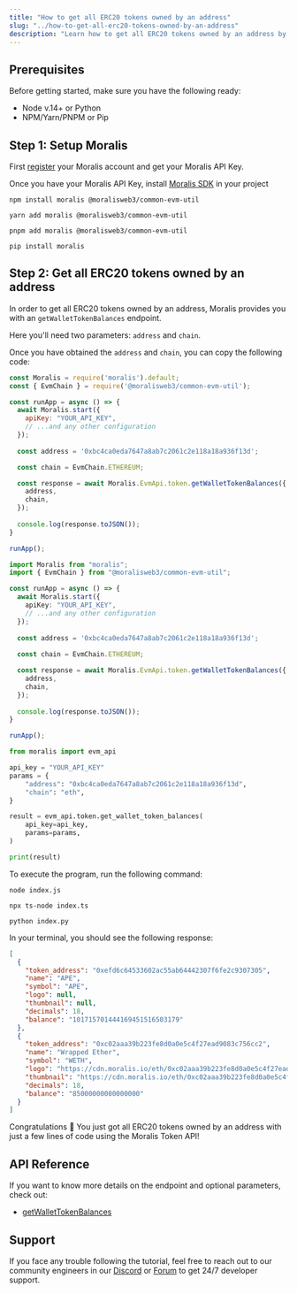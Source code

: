 ```yaml
---
title: "How to get all ERC20 tokens owned by an address"
slug: "../how-to-get-all-erc20-tokens-owned-by-an-address"
description: "Learn how to get all ERC20 tokens owned by an address by Moralis Token API."
---
```

## Prerequisites

Before getting started, make sure you have the following ready:

- Node v.14+ or Python
- NPM/Yarn/PNPM or Pip

## Step 1: Setup Moralis

First [register](/docs/quickstart) your Moralis account and get your Moralis API Key.

Once you have your Moralis API Key, install [Moralis SDK](/docs/moralis-sdk) in your project

```shell npm
npm install moralis @moralisweb3/common-evm-util
```
```shell yarn
yarn add moralis @moralisweb3/common-evm-util
```
```shell pnpm
pnpm add moralis @moralisweb3/common-evm-util
```
```Text pip
pip install moralis
```



## Step 2: Get all ERC20 tokens owned by an address

In order to get all ERC20 tokens owned by an address, Moralis provides you with an `getWalletTokenBalances` endpoint.

Here you'll need two parameters: `address` and `chain`.

Once you have obtained the `address` and `chain`, you can copy the following code:

```javascript index.js
const Moralis = require('moralis').default;
const { EvmChain } = require('@moralisweb3/common-evm-util');

const runApp = async () => {
  await Moralis.start({
    apiKey: "YOUR_API_KEY",
    // ...and any other configuration
  });
  
  const address = '0xbc4ca0eda7647a8ab7c2061c2e118a18a936f13d';

  const chain = EvmChain.ETHEREUM;

  const response = await Moralis.EvmApi.token.getWalletTokenBalances({
    address,
    chain,
  });
  
  console.log(response.toJSON());
}

runApp();
```
```typescript index.ts
import Moralis from "moralis";
import { EvmChain } from "@moralisweb3/common-evm-util";

const runApp = async () => {
  await Moralis.start({
    apiKey: "YOUR_API_KEY",
    // ...and any other configuration
  });
  
  const address = '0xbc4ca0eda7647a8ab7c2061c2e118a18a936f13d';
  
  const chain = EvmChain.ETHEREUM;

  const response = await Moralis.EvmApi.token.getWalletTokenBalances({
    address,
    chain,
  });
  
  console.log(response.toJSON());
}

runApp();
```
```python index.py
from moralis import evm_api

api_key = "YOUR_API_KEY"
params = {
    "address": "0xbc4ca0eda7647a8ab7c2061c2e118a18a936f13d", 
    "chain": "eth",
}

result = evm_api.token.get_wallet_token_balances(
    api_key=api_key,
    params=params,
)

print(result)
```



To execute the program, run the following command:

```shell Shell (JavaScript)
node index.js
```
```Text Shell (TypeScript)
npx ts-node index.ts
```
```Text Shell (Python)
python index.py
```



In your terminal, you should see the following response:

```json
[
  {
    "token_address": "0xefd6c64533602ac55ab64442307f6fe2c9307305",
    "name": "APE",
    "symbol": "APE",
    "logo": null,
    "thumbnail": null,
    "decimals": 18,
    "balance": "101715701444169451516503179"
  },
  {
    "token_address": "0xc02aaa39b223fe8d0a0e5c4f27ead9083c756cc2",
    "name": "Wrapped Ether",
    "symbol": "WETH",
    "logo": "https://cdn.moralis.io/eth/0xc02aaa39b223fe8d0a0e5c4f27ead9083c756cc2.png",
    "thumbnail": "https://cdn.moralis.io/eth/0xc02aaa39b223fe8d0a0e5c4f27ead9083c756cc2_thumb.png",
    "decimals": 18,
    "balance": "85000000000000000"
  }
]
```



Congratulations 🥳 You just got all ERC20 tokens owned by an address with just a few lines of code using the Moralis Token API!

## API Reference

If you want to know more details on the endpoint and optional parameters, check out:

- [getWalletTokenBalances](https://docs.moralis.io/reference/getwallettokenbalances)

## Support

If you face any trouble following the tutorial, feel free to reach out to our community engineers in our [Discord](https://moralis.io/discord) or [Forum](https://forum.moralis.io) to get 24/7 developer support.